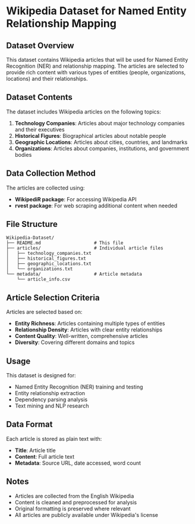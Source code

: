 # Wikipedia Dataset for Named Entity Relationship Mapping

## Dataset Overview

This dataset contains Wikipedia articles that will be used for Named Entity Recognition (NER) and relationship mapping. The articles are selected to provide rich content with various types of entities (people, organizations, locations) and their relationships.

## Dataset Contents

The dataset includes Wikipedia articles on the following topics:

1. **Technology Companies**: Articles about major technology companies and their executives
2. **Historical Figures**: Biographical articles about notable people
3. **Geographic Locations**: Articles about cities, countries, and landmarks
4. **Organizations**: Articles about companies, institutions, and government bodies

## Data Collection Method

The articles are collected using:
- **WikipediR package**: For accessing Wikipedia API
- **rvest package**: For web scraping additional content when needed

## File Structure

```
Wikipedia-Dataset/
├── README.md                    # This file
├── articles/                    # Individual article files
│   ├── technology_companies.txt
│   ├── historical_figures.txt
│   ├── geographic_locations.txt
│   └── organizations.txt
└── metadata/                    # Article metadata
    └── article_info.csv
```

## Article Selection Criteria

Articles are selected based on:
- **Entity Richness**: Articles containing multiple types of entities
- **Relationship Density**: Articles with clear entity relationships
- **Content Quality**: Well-written, comprehensive articles
- **Diversity**: Covering different domains and topics

## Usage

This dataset is designed for:
- Named Entity Recognition (NER) training and testing
- Entity relationship extraction
- Dependency parsing analysis
- Text mining and NLP research

## Data Format

Each article is stored as plain text with:
- **Title**: Article title
- **Content**: Full article text
- **Metadata**: Source URL, date accessed, word count

## Notes

- Articles are collected from the English Wikipedia
- Content is cleaned and preprocessed for analysis
- Original formatting is preserved where relevant
- All articles are publicly available under Wikipedia's license
